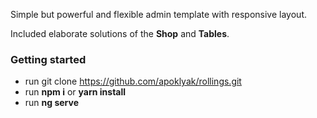 Simple but powerful and flexible admin template with responsive layout.

Included elaborate solutions of the **Shop** and **Tables**.

### Getting started ###
* run git clone https://github.com/apoklyak/rollings.git
* run **npm i** or **yarn install**
* run **ng serve**
